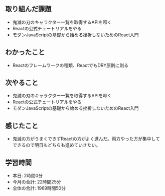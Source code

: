 ## 取り組んだ課題
- 鬼滅の刃のキャラクター一覧を取得するAPIを叩く
- Reactの公式チュートリアルをやる
- モダンJavaScriptの基礎から始める挫折しないためのReact入門
## わかったこと
-  Reactのフレームワークの種類、ReactでもDRY原則に則る
## 次やること
- 鬼滅の刃のキャラクター一覧を取得するAPIを叩く
- Reactの公式チュートリアルをやる
- モダンJavaScriptの基礎から始める挫折しないためのReact入門
## 感じたこと
- 鬼滅の方がうまくできずReactの方がよく進んだ。両方やった方が集中してできるので明日もどちらも進めていきたい。
## 学習時間
- 本日: 2時間0分
- 今月の合計: 22時間25分
- 全体の合計: 1969時間50分
